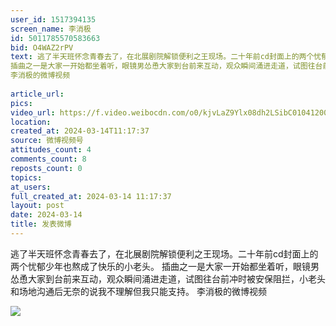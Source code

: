 ```yaml
---
user_id: 1517394135
screen_name: 李消极
id: 5011785570583663
bid: O4WAZ2rPV
text: 逃了半天班怀念青春去了，在北展剧院解锁便利之王现场。二十年前cd封面上的两个忧郁少年也熬成了快乐的小老头。
插曲之一是大家一开始都坐着听，眼镜男怂恿大家到台前来互动，观众瞬间涌进走道，试图往台前冲时被安保阻拦，小老头和场地沟通后无奈的说我不理解但我只能支持。 
李消极的微博视频
 
article_url: 
pics: 
video_url: https://f.video.weibocdn.com/o0/kjvLaZ9Ylx08dh2LSibC01041200dxRs0E010.mp4?label=mp4_720p&template=960x540.25.0&ori=0&ps=1CwnkDw1GXwCQx&Expires=1735251375&ssig=PStrkJQqUC&KID=unistore,video
location: 
created_at: 2024-03-14T11:17:37
source: 微博视频号
attitudes_count: 4
comments_count: 8
reposts_count: 0
topics: 
at_users: 
full_created_at: 2024-03-14 11:17:37
layout: post
date: 2024-03-14
title: 发表微博
---
```


逃了半天班怀念青春去了，在北展剧院解锁便利之王现场。二十年前cd封面上的两个忧郁少年也熬成了快乐的小老头。
插曲之一是大家一开始都坐着听，眼镜男怂恿大家到台前来互动，观众瞬间涌进走道，试图往台前冲时被安保阻拦，小老头和场地沟通后无奈的说我不理解但我只能支持。 
李消极的微博视频
 
![](https://image.baidu.com/search/down?url=)
